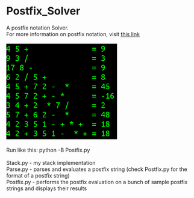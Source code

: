 # Postfix_Solver
A postfix notation Solver. <br>
For more information on postfix notation, visit [this link](https://en.wikipedia.org/wiki/Reverse_Polish_notation) <br><br>
![postfix solver in action](https://github.com/kingmak/Postfix_Solver/blob/master/example.png) <br><br>
Run like this: python -B Postfix.py <br><br>
Stack.py - my stack implementation <br>
Parse.py - parses and evaluates a postfix string (check Postfix.py for the format of a postfix string) <br>
Postfix.py - performs the postfix evaluation on a bunch of sample postfix strings and displays their results <br>
